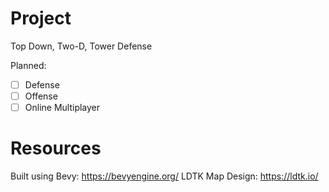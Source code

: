 # Project
Top Down, Two-D, Tower Defense

Planned:
 - [ ] Defense
 - [ ] Offense
 - [ ] Online Multiplayer

# Resources
Built using Bevy: https://bevyengine.org/
LDTK Map Design: https://ldtk.io/
